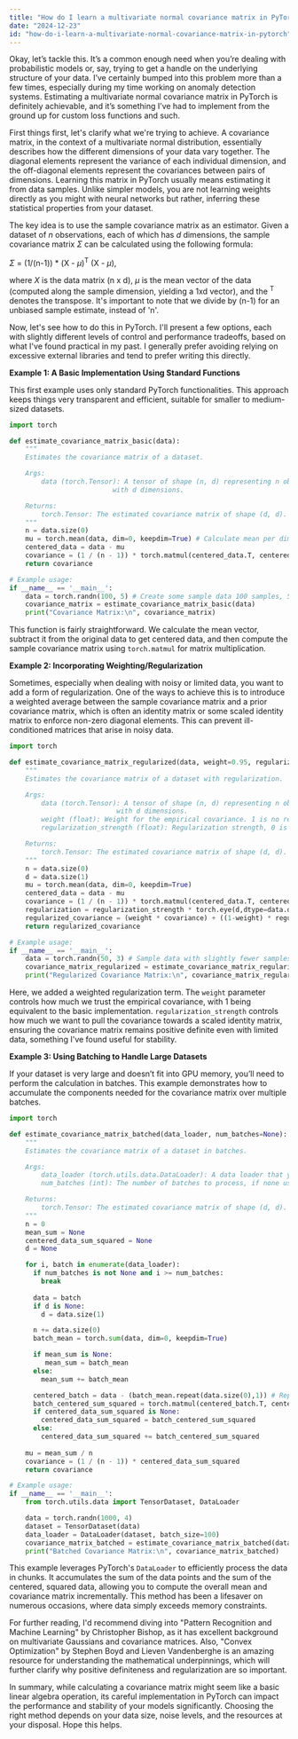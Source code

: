 ```yaml
---
title: "How do I learn a multivariate normal covariance matrix in PyTorch?"
date: "2024-12-23"
id: "how-do-i-learn-a-multivariate-normal-covariance-matrix-in-pytorch"
---
```


Okay, let’s tackle this. It’s a common enough need when you’re dealing with probabilistic models or, say, trying to get a handle on the underlying structure of your data. I’ve certainly bumped into this problem more than a few times, especially during my time working on anomaly detection systems. Estimating a multivariate normal covariance matrix in PyTorch is definitely achievable, and it’s something I’ve had to implement from the ground up for custom loss functions and such.

First things first, let's clarify what we're trying to achieve. A covariance matrix, in the context of a multivariate normal distribution, essentially describes how the different dimensions of your data vary together. The diagonal elements represent the variance of each individual dimension, and the off-diagonal elements represent the covariances between pairs of dimensions. Learning this matrix in PyTorch usually means estimating it from data samples. Unlike simpler models, you are not learning weights directly as you might with neural networks but rather, inferring these statistical properties from your dataset.

The key idea is to use the sample covariance matrix as an estimator. Given a dataset of *n* observations, each of which has *d* dimensions, the sample covariance matrix *Σ* can be calculated using the following formula:

*Σ* = (1/(n-1)) * (X - *μ*)<sup>T</sup> (X - *μ*),

where *X* is the data matrix (n x d), *μ* is the mean vector of the data (computed along the sample dimension, yielding a 1xd vector), and the <sup>T</sup> denotes the transpose. It's important to note that we divide by (n-1) for an unbiased sample estimate, instead of 'n'.

Now, let's see how to do this in PyTorch. I'll present a few options, each with slightly different levels of control and performance tradeoffs, based on what I've found practical in my past. I generally prefer avoiding relying on excessive external libraries and tend to prefer writing this directly.

**Example 1: A Basic Implementation Using Standard Functions**

This first example uses only standard PyTorch functionalities. This approach keeps things very transparent and efficient, suitable for smaller to medium-sized datasets.

```python
import torch

def estimate_covariance_matrix_basic(data):
    """
    Estimates the covariance matrix of a dataset.

    Args:
        data (torch.Tensor): A tensor of shape (n, d) representing n observations
                          with d dimensions.

    Returns:
        torch.Tensor: The estimated covariance matrix of shape (d, d).
    """
    n = data.size(0)
    mu = torch.mean(data, dim=0, keepdim=True) # Calculate mean per dimension
    centered_data = data - mu
    covariance = (1 / (n - 1)) * torch.matmul(centered_data.T, centered_data)
    return covariance

# Example usage:
if __name__ == '__main__':
    data = torch.randn(100, 5) # Create some sample data 100 samples, 5 dimensions
    covariance_matrix = estimate_covariance_matrix_basic(data)
    print("Covariance Matrix:\n", covariance_matrix)
```

This function is fairly straightforward. We calculate the mean vector, subtract it from the original data to get centered data, and then compute the sample covariance matrix using `torch.matmul` for matrix multiplication.

**Example 2: Incorporating Weighting/Regularization**

Sometimes, especially when dealing with noisy or limited data, you want to add a form of regularization. One of the ways to achieve this is to introduce a weighted average between the sample covariance matrix and a prior covariance matrix, which is often an identity matrix or some scaled identity matrix to enforce non-zero diagonal elements. This can prevent ill-conditioned matrices that arise in noisy data.

```python
import torch

def estimate_covariance_matrix_regularized(data, weight=0.95, regularization_strength = 0.001):
    """
    Estimates the covariance matrix of a dataset with regularization.

    Args:
        data (torch.Tensor): A tensor of shape (n, d) representing n observations
                           with d dimensions.
        weight (float): Weight for the empirical covariance. 1 is no regularisation, values closer to zero introduces more.
        regularization_strength (float): Regularization strength, 0 is no regularisation, higher values means more diagonal dominance.

    Returns:
        torch.Tensor: The estimated covariance matrix of shape (d, d).
    """
    n = data.size(0)
    d = data.size(1)
    mu = torch.mean(data, dim=0, keepdim=True)
    centered_data = data - mu
    covariance = (1 / (n - 1)) * torch.matmul(centered_data.T, centered_data)
    regularization = regularization_strength * torch.eye(d,dtype=data.dtype, device=data.device)
    regularized_covariance = (weight * covariance) + ((1-weight) * regularization)
    return regularized_covariance

# Example usage:
if __name__ == '__main__':
    data = torch.randn(50, 3) # Sample data with slightly fewer samples relative to dimensions.
    covariance_matrix_regularized = estimate_covariance_matrix_regularized(data, weight=0.9, regularization_strength=0.01)
    print("Regularized Covariance Matrix:\n", covariance_matrix_regularized)
```

Here, we added a weighted regularization term. The `weight` parameter controls how much we trust the empirical covariance, with 1 being equivalent to the basic implementation. `regularization_strength` controls how much we want to pull the covariance towards a scaled identity matrix, ensuring the covariance matrix remains positive definite even with limited data, something I've found useful for stability.

**Example 3: Using Batching to Handle Large Datasets**

If your dataset is very large and doesn’t fit into GPU memory, you’ll need to perform the calculation in batches. This example demonstrates how to accumulate the components needed for the covariance matrix over multiple batches.

```python
import torch

def estimate_covariance_matrix_batched(data_loader, num_batches=None):
    """
    Estimates the covariance matrix of a dataset in batches.

    Args:
        data_loader (torch.utils.data.DataLoader): A data loader that yields batches of data.
        num_batches (int): The number of batches to process, if none uses all batches

    Returns:
        torch.Tensor: The estimated covariance matrix of shape (d, d).
    """
    n = 0
    mean_sum = None
    centered_data_sum_squared = None
    d = None

    for i, batch in enumerate(data_loader):
      if num_batches is not None and i >= num_batches:
        break
      
      data = batch
      if d is None:
        d = data.size(1)

      n += data.size(0)
      batch_mean = torch.sum(data, dim=0, keepdim=True)

      if mean_sum is None:
         mean_sum = batch_mean
      else:
        mean_sum += batch_mean

      centered_batch = data - (batch_mean.repeat(data.size(0),1)) # Repeat this batch mean to match the data dim
      batch_centered_sum_squared = torch.matmul(centered_batch.T, centered_batch)
      if centered_data_sum_squared is None:
        centered_data_sum_squared = batch_centered_sum_squared
      else:
        centered_data_sum_squared += batch_centered_sum_squared
    
    mu = mean_sum / n
    covariance = (1 / (n - 1)) * centered_data_sum_squared
    return covariance

# Example usage:
if __name__ == '__main__':
    from torch.utils.data import TensorDataset, DataLoader

    data = torch.randn(1000, 4)
    dataset = TensorDataset(data)
    data_loader = DataLoader(dataset, batch_size=100)
    covariance_matrix_batched = estimate_covariance_matrix_batched(data_loader)
    print("Batched Covariance Matrix:\n", covariance_matrix_batched)
```

This example leverages PyTorch's `DataLoader` to efficiently process the data in chunks. It accumulates the sum of the data points and the sum of the centered, squared data, allowing you to compute the overall mean and covariance matrix incrementally. This method has been a lifesaver on numerous occasions, where data simply exceeds memory constraints.

For further reading, I'd recommend diving into "Pattern Recognition and Machine Learning" by Christopher Bishop, as it has excellent background on multivariate Gaussians and covariance matrices. Also, "Convex Optimization" by Stephen Boyd and Lieven Vandenberghe is an amazing resource for understanding the mathematical underpinnings, which will further clarify why positive definiteness and regularization are so important.

In summary, while calculating a covariance matrix might seem like a basic linear algebra operation, its careful implementation in PyTorch can impact the performance and stability of your models significantly. Choosing the right method depends on your data size, noise levels, and the resources at your disposal. Hope this helps.
